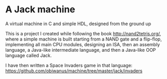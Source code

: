 # A Jack machine
A virtual machine in C and simple HDL, designed from the ground up

This is a project I created while following the book http://nand2tetris.org/, where a simple machine is built starting from a NAND gate and a flip-flop, implementing all main CPU modules, designing an ISA, then an assembly language, a Java-like intermediate language, and then a Java-like OOP language called Jack.

I have then written a Space Invaders game in that language: https://github.com/obiwanus/machine/tree/master/jack/invaders
